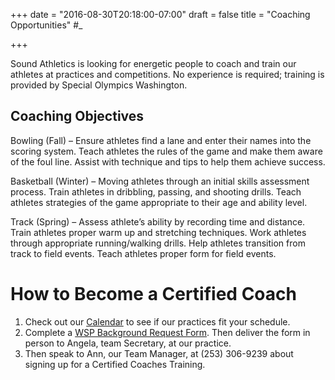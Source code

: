 +++
date = "2016-08-30T20:18:00-07:00"
draft = false
title = "Coaching Opportunities" #_

+++

Sound Athletics is looking for energetic people to coach and train our athletes at practices and competitions.
No experience is required; training is provided by Special Olympics Washington.

## Coaching Objectives

Bowling (Fall) – Ensure athletes find a lane and enter their names into the scoring system. Teach athletes the 
rules of the game and make them aware of the foul line. Assist with technique and tips to help them achieve 
success. 

Basketball (Winter) – Moving athletes through an initial skills assessment process. Train athletes in dribbling, 
passing, and shooting drills. Teach athletes strategies of the game appropriate to their age and ability level.

Track (Spring) – Assess athlete’s ability by recording time and distance. Train athletes proper warm up and 
stretching techniques. Work athletes through appropriate running/walking drills. Help athletes transition from 
track to field events. Teach athletes proper form for field events. 

# How to Become a Certified Coach

1. Check out our [Calendar](../calendar) to see if our practices fit your schedule.
2. Complete a [WSP Background Request Form](../docs/WSPBackgroundRequest.pdf). Then deliver the form in person
to Angela, team Secretary, at our practice. 
3. Then speak to Ann, our Team Manager, at (253) 306-9239 about signing up for a Certified Coaches 
Training.
